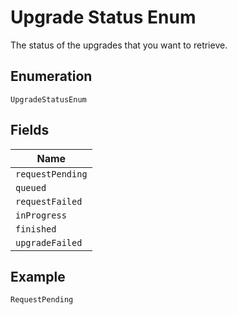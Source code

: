 
# Upgrade Status Enum

The status of the upgrades that you want to retrieve.

## Enumeration

`UpgradeStatusEnum`

## Fields

| Name |
|  --- |
| `requestPending` |
| `queued` |
| `requestFailed` |
| `inProgress` |
| `finished` |
| `upgradeFailed` |

## Example

```
RequestPending
```

